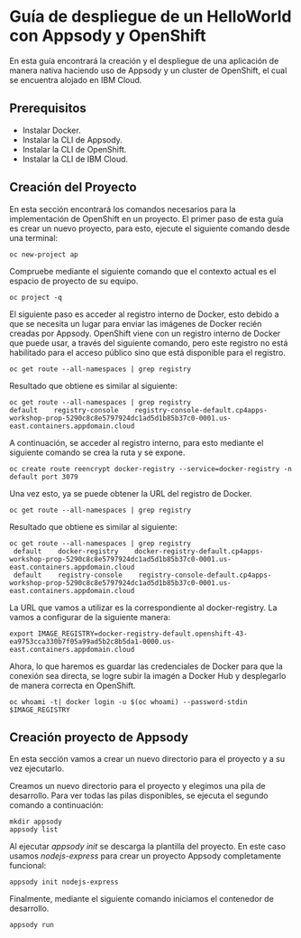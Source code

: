 # Guía de despliegue de un HelloWorld con Appsody y OpenShift

En esta guía encontrará la creación y el despliegue de una aplicación de manera nativa haciendo uso de Appsody y un cluster de OpenShift, el cual se encuentra alojado en IBM Cloud.

## Prerequisitos

- Instalar Docker.
- Instalar la CLI de Appsody.
- Instalar la CLI de OpenShift.
- Instalar la CLI de IBM Cloud.

## Creación del Proyecto

En esta sección encontrará los comandos necesarios para la implementación de OpenShift en un proyecto. El primer paso de esta guía es crear un nuevo proyecto, para esto, ejecute el siguiente comando desde una terminal:

```
oc new-project ap
```
Compruebe mediante el siguiente comando que el contexto actual es el espacio de proyecto de su equipo.
```
oc project -q
```
El siguiente paso es acceder al registro interno de Docker, esto debido a que se necesita un lugar para enviar las imágenes de Docker recién creadas por Appsody. OpenShift viene con un registro interno de Docker que puede usar, a través del siguiente comando, pero este registro no está habilitado para el acceso público sino que está disponible para el registro.
```
oc get route --all-namespaces | grep registry
```
Resultado que obtiene es similar al siguiente:
```
oc get route --all-namespaces | grep registry
default    registry-console    registry-console-default.cp4apps-workshop-prop-5290c8c8e5797924dc1ad5d1b85b37c0-0001.us-east.containers.appdomain.cloud
```
A continuación, se acceder al registro interno, para esto mediante el siguiente comando se crea la ruta y se expone.
```
oc create route reencrypt docker-registry --service=docker-registry -n default port 3079
```
Una vez esto, ya se puede obtener la URL del registro de Docker.
```
oc get route --all-namespaces | grep registry
```

Resultado que obtiene es similar al siguiente:
```
oc get route --all-namespaces | grep registry
 default    docker-registry    docker-registry-default.cp4apps-workshop-prop-5290c8c8e5797924dc1ad5d1b85b37c0-0001.us-    east.containers.appdomain.cloud
 default    registry-console    registry-console-default.cp4apps-workshop-prop-5290c8c8e5797924dc1ad5d1b85b37c0-0001.us-    east.containers.appdomain.cloud
 ```
 La URL que vamos a utilizar es la correspondiente al docker-registry. La vamos a configurar de la siguiente manera:
 ```
 export IMAGE_REGISTRY=docker-registry-default.openshift-43-ea9753cca330b7f05a99ad5b2c8b5da1-0000.us-east.containers.appdomain.cloud
 ```
Ahora, lo que haremos es guardar las credenciales de Docker para que la conexión sea directa, se logre subir la imagén a Docker Hub y desplegarlo de manera correcta en OpenShift.
```
oc whoami -t| docker login -u $(oc whoami) --password-stdin $IMAGE_REGISTRY
```

## Creación proyecto de Appsody
En esta sección vamos a crear un nuevo directorio para el proyecto y a su vez ejecutarlo. 

Creamos un nuevo directorio para el proyecto y elegimos una pila de desarrollo. Para ver todas las pilas disponibles, se ejecuta el segundo comando a continuación:
```
mkdir appsody
appsody list
```
Al ejecutar *appsody init <stack>* se descarga la plantilla del proyecto. En este caso usamos *nodejs-express* para crear un proyecto Appsody completamente funcional:
```
appsody init nodejs-express
```
Finalmente, mediante el siguiente comando iniciamos el contenedor de desarrollo.
```
appsody run
```
